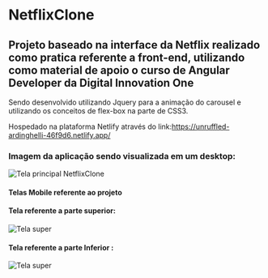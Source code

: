 # NetflixClone
## Projeto baseado na interface da Netflix realizado como pratica referente a front-end, utilizando como material de apoio o curso de Angular Developer da Digital Innovation One

Sendo desenvolvido utilizando Jquery para a animação do carousel e utilizando os conceitos de flex-box na parte de CSS3.

Hospedado na plataforma Netlify através do link:https://unruffled-ardinghelli-46f9d6.netlify.app/


### Imagem da aplicação sendo visualizada em um desktop:

![Tela principal NetflixClone](https://github.com/MatheusCortez/NetflixClone/blob/main/prints/telaDesktop.png)

#### Telas Mobile referente ao projeto
#### Tela referente a parte superior:
![Tela super](https://github.com/MatheusCortez/NetflixClone/blob/main/prints/TelaResponsiva.png)

#### Tela referente a parte Inferior :
![Tela super](https://github.com/MatheusCortez/NetflixClone/blob/main/prints/ResponsivoParteInferior.png)

